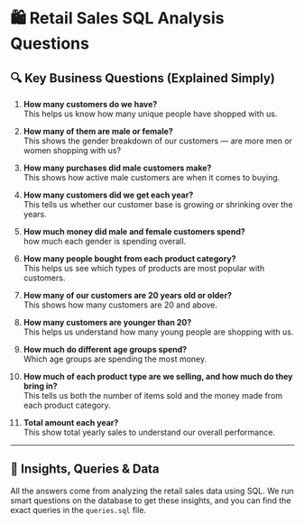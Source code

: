 # 🛍️ Retail Sales SQL Analysis Questions

## 🔍 Key Business Questions (Explained Simply)

1. **How many customers do we have?**  
   This helps us know how many unique people have shopped with us.

2. **How many of them are male or female?**  
   This shows the gender breakdown of our customers — are more men or women shopping with us?

3. **How many purchases did male customers make?**  
   This shows how active male customers are when it comes to buying.

4. **How many customers did we get each year?**  
   This tells us whether our customer base is growing or shrinking over the years.

5. **How much money did male and female customers spend?**  
    how much each gender is spending overall.

6. **How many people bought from each product category?**  
   This helps us see which types of products are most popular with customers.

7. **How many of our customers are 20 years old or older?**  
   This shows how many  customers are 20 and above.

8. **How many customers are younger than 20?**  
   This helps us understand how many young people are shopping with us.

9. **How much do different age groups spend?**  
  Which age groups are spending the most money.

10. **How much of each product type are we selling, and how much do they bring in?**  
    This tells us both the number of items sold and the money made from each product category.

11. **Total amount each year?**  
    This show total yearly sales to understand our overall performance.

---

## 🧠 Insights, Queries & Data

All the answers come from analyzing the retail sales data using SQL. We run smart questions on the database to get these insights, and you can find the exact queries in the `queries.sql` file.
